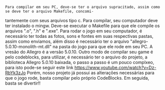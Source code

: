 	Para compilar em seu PC, deve-se ter o arquivo supracitado, assim como se deve ter o arquivo Makefile, concomi-
tantemente com seus arquivos tipo c. Para compilar, seu computador deve ter instalado o mingw. Deve-se executar o 
Makefile para que ele compile os arquivos ".o", ".h" e ".exe".
	Para rodar o jogo em seu computador, é necessário ter todas as fotos, sons e fontes em suas respectivas pastas,
assim como enviamos, além disso é necessário ter o arquivo "allegro-5.0.10-monolith-mt.dll" na pasta do jogo para que 
ele rode em seu PC. A vresão do Allegro é a versão 5.0.10.
	Outro modo de compilar seu game é pelo codeblocks, para utilizar, é necessário ter o arquivo do projeto, a
biblioteca Allegro 5.0.10 baixada, o passo a passo é um pouco complxeo, para isto pode-se seguir este link https://www.youtube.com/watch?v=Dz-RbYk3zJo
Porém, nosso projeto já possui as alterações necessárias para que o jogo rode, basta compilar pelo próprio CodeBlocks.
	Em seguida, basta se divertir!!
